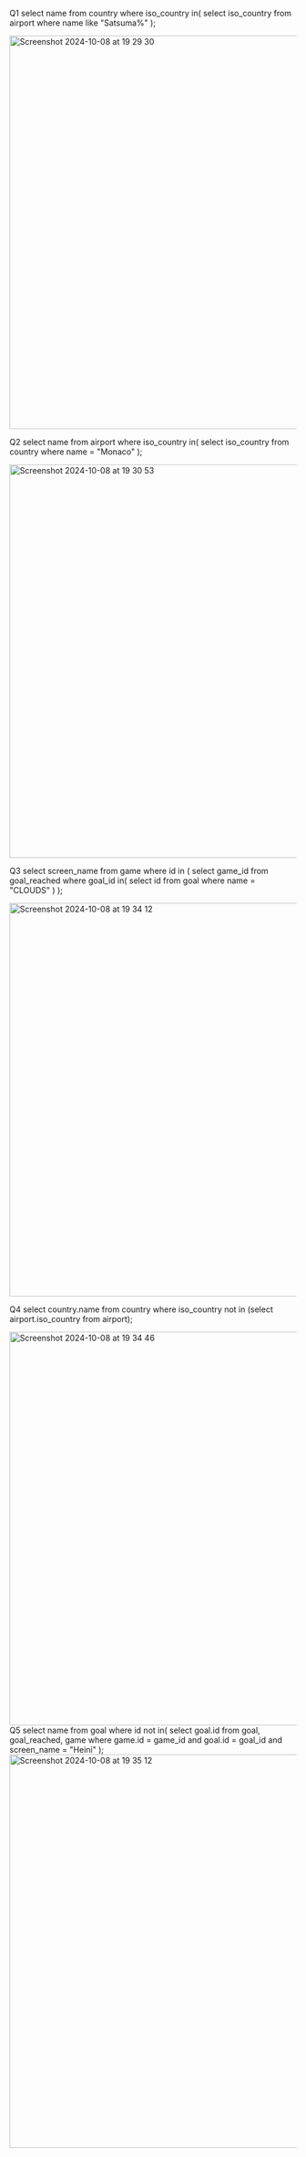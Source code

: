 Q1
select name
from country
where iso_country in(
select iso_country
from airport
where name like "Satsuma%"
);


<img width="690" alt="Screenshot 2024-10-08 at 19 29 30" src="https://github.com/user-attachments/assets/2f9401c0-b6ed-4c1b-be3a-296b81b9553f">
 
 Q2
 select name
from airport where
iso_country in(
select iso_country
from country
where name = "Monaco"
);


<img width="690" alt="Screenshot 2024-10-08 at 19 30 53" src="https://github.com/user-attachments/assets/cc50f368-4988-444b-90df-757a546d6e62">

Q3
select screen_name
from game
where id in (
select game_id
from goal_reached
where goal_id in(
select id
from goal
where name = "CLOUDS"
)
);


<img width="690" alt="Screenshot 2024-10-08 at 19 34 12" src="https://github.com/user-attachments/assets/7b21ac6c-8a4e-4f8e-9434-8a260bdcb999">


Q4
select country.name
from country
where iso_country not in
(select airport.iso_country
from airport);


<img width="690" alt="Screenshot 2024-10-08 at 19 34 46" src="https://github.com/user-attachments/assets/f220c136-390c-4964-8efb-1a4022d88378">
Q5
select name
from goal
where id not in(
select goal.id
from goal, goal_reached, game
where game.id = game_id and goal.id = goal_id and screen_name = "Heini"
);


<img width="690" alt="Screenshot 2024-10-08 at 19 35 12" src="https://github.com/user-attachments/assets/55d405ec-7ea5-4389-bf92-7cecace68ebd">

 
